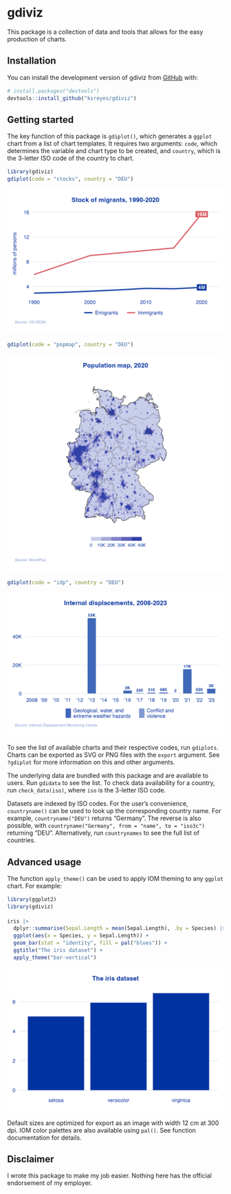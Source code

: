 
<!-- README.md is generated from README.Rmd. Please edit that file -->

# gdiviz

<!-- badges: start -->
<!-- badges: end -->

This package is a collection of data and tools that allows for the easy
production of charts.

## Installation

You can install the development version of gdiviz from
[GitHub](https://github.com/) with:

``` r
# install.packages("devtools")
devtools::install_github("ksreyes/gdiviz")
```

## Getting started

The key function of this package is `gdiplot()`, which generates a
`ggplot` chart from a list of chart templates. It requires two
arguments: `code`, which determines the variable and chart type to be
created, and `country`, which is the 3-letter ISO code of the country to
chart.

``` r
library(gdiviz)
gdiplot(code = "stocks", country = "DEU")
```

<img src="inst/images/stocks_DEU.png" width="550" />

``` r
gdiplot(code = "popmap", country = "DEU")
```

<img src="inst/images/popmap_DEU.png" width="550" />

``` r
gdiplot(code = "idp", country = "DEU")
```

<img src="inst/images/idp_DEU.png" width="550" />

To see the list of available charts and their respective codes, run
`gdiplots`. Charts can be exported as SVG or PNG files with the `export`
argument. See `?gdiplot` for more information on this and other
arguments.

The underlying data are bundled with this package and are available to
users. Run `gdidata` to see the list. To check data availability for a
country, run `check_data(iso)`, where `iso` is the 3-letter ISO code.

Datasets are indexed by ISO codes. For the user’s convenience,
`countryname()` can be used to look up the corresponding country name.
For example, `countryname("DEU")` returns “Germany”. The reverse is also
possible, with `countryname("Germany", from = "name", to = "iso3c")`
returning “DEU”. Alternatively, run `countrynames` to see the full list
of countries.

## Advanced usage

The function `apply_theme()` can be used to apply IOM theming to any
`ggplot` chart. For example:

``` r
library(ggplot2)
library(gdiviz)

iris |>
  dplyr::summarise(Sepal.Length = mean(Sepal.Length), .by = Species) |>
  ggplot(aes(x = Species, y = Sepal.Length)) +
  geom_bar(stat = "identity", fill = pal("blues")) +
  ggtitle("The iris dataset") +
  apply_theme("bar-vertical")
```

<img src="inst/images/irischart.png" width="550" />

Default sizes are optimized for export as an image with width 12 cm at
300 dpi. IOM color palettes are also available using `pal()`. See
function documentation for details.

## Disclaimer

I wrote this package to make my job easier. Nothing here has the
official endorsement of my employer.
